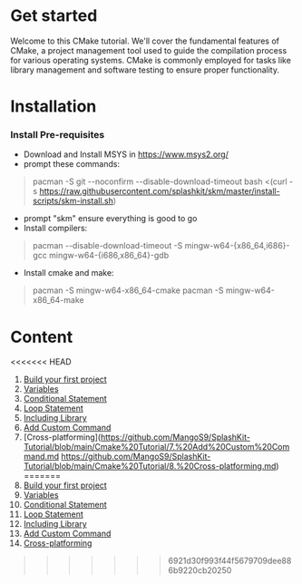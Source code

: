 ﻿# Get started
Welcome to this CMake tutorial. We'll cover the fundamental features of CMake, a project management tool used to guide the compilation process for various operating systems. CMake is commonly employed for tasks like library management and software testing to ensure proper functionality.
# Installation
### Install Pre-requisites

- Download and Install MSYS in https://www.msys2.org/
- prompt these commands:
>pacman -S git --noconfirm --disable-download-timeout
>bash <(curl -s https://raw.githubusercontent.com/splashkit/skm/master/install-scripts/skm-install.sh)
- prompt "skm" ensure everything is good to go
- Install compilers:
>pacman --disable-download-timeout -S mingw-w64-{x86_64,i686}-gcc mingw-w64-{i686,x86_64}-gdb
- Install cmake and make:
>pacman -S mingw-w64-x86_64-cmake
>pacman -S mingw-w64-x86_64-make

# Content
<<<<<<< HEAD
1. [Build your first project](https://github.com/MangoS9/SplashKit-Tutorial/blob/main/Cmake%20Tutorial/2.%20Build%20our%20First%20Cmake.md)
2. [Variables](https://github.com/MangoS9/SplashKit-Tutorial/blob/main/Cmake%20Tutorial/3.%20Variables.md)
3. [Conditional Statement](https://github.com/MangoS9/SplashKit-Tutorial/blob/main/Cmake%20Tutorial/4.%20Conditional%20Statement.md)
4. [Loop Statement](https://github.com/MangoS9/SplashKit-Tutorial/blob/main/Cmake%20Tutorial/5.%20Loop%20statement.md)
5. [Including Library](https://github.com/MangoS9/SplashKit-Tutorial/blob/main/Cmake%20Tutorial/6.%20Including%20Library.md)
6. [Add Custom Command](https://github.com/MangoS9/SplashKit-Tutorial/blob/main/Cmake%20Tutorial/7.%20Add%20Custom%20Command.md)
7. [Cross-platforming](https://github.com/MangoS9/SplashKit-Tutorial/blob/main/Cmake%20Tutorial/7.%20Add%20Custom%20Command.md
https://github.com/MangoS9/SplashKit-Tutorial/blob/main/Cmake%20Tutorial/8.%20Cross-platforming.md)
=======
1. [Build your first project](./2.%20Build%20our%20First%20Cmake.md)
2. [Variables](./3.%20Variables.md)
3. [Conditional Statement](./4.%20Conditional%20Statement.md)
4. [Loop Statement](./5.%20Loop%20statement.md)
5. [Including Library](./6.%20Including%20Library.md)
6. [Add Custom Command](./7.%20Add%20Custom%20Command.md)
7. [Cross-platforming](./8.%20Cross-platforming.md)
>>>>>>> 6921d30f993f44f5679709dee886b9220cb20250
